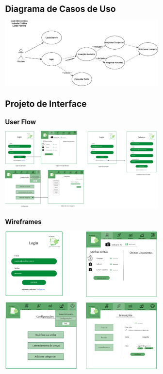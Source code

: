 # Diagrama de Casos de Uso

![Casos de uso](img/CSU001.png)

# Projeto de Interface


## User Flow

![Exemplo de UserFlow](img/UserFlow.png)


## Wireframes

![Exemplo de Wireframe](img/Wireframe.png)

